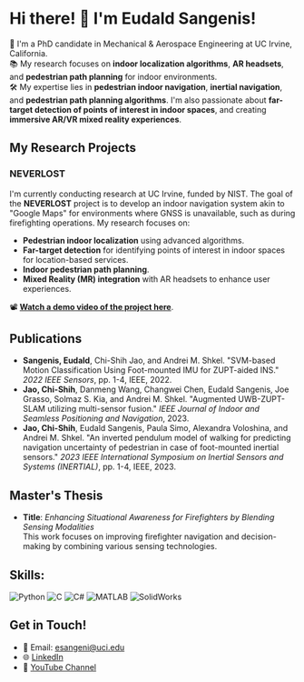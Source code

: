 # Hi there! 👋 I'm Eudald Sangenis!

🔬 I'm a PhD candidate in Mechanical & Aerospace Engineering at UC Irvine, California.  
📚 My research focuses on **indoor localization algorithms**, **AR headsets**, and **pedestrian path planning** for indoor environments.  
🛠 My expertise lies in **pedestrian indoor navigation**, **inertial navigation**, and **pedestrian path planning algorithms**. I'm also passionate about **far-target detection of points of interest in indoor spaces**, and creating **immersive AR/VR mixed reality experiences**.

## My Research Projects

### **NEVERLOST**
I'm currently conducting research at UC Irvine, funded by NIST. The goal of the **NEVERLOST** project is to develop an indoor navigation system akin to "Google Maps" for environments where GNSS is unavailable, such as during firefighting operations. My research focuses on:
- **Pedestrian indoor localization** using advanced algorithms.
- **Far-target detection** for identifying points of interest in indoor spaces for location-based services.
- **Indoor pedestrian path planning**.
- **Mixed Reality (MR) integration** with AR headsets to enhance user experiences.

📽️ [**Watch a demo video of the project here**](https://youtu.be/K1rpk-_WLYg?si=BvgWRj3xu7XpNwHG).

## Publications

- **Sangenis, Eudald**, Chi-Shih Jao, and Andrei M. Shkel. "SVM-based Motion Classification Using Foot-mounted IMU for ZUPT-aided INS." *2022 IEEE Sensors*, pp. 1-4, IEEE, 2022.
- **Jao, Chi-Shih**, Danmeng Wang, Changwei Chen, Eudald Sangenis, Joe Grasso, Solmaz S. Kia, and Andrei M. Shkel. "Augmented UWB-ZUPT-SLAM utilizing multi-sensor fusion." *IEEE Journal of Indoor and Seamless Positioning and Navigation*, 2023.
- **Jao, Chi-Shih**, Eudald Sangenis, Paula Simo, Alexandra Voloshina, and Andrei M. Shkel. "An inverted pendulum model of walking for predicting navigation uncertainty of pedestrian in case of foot-mounted inertial sensors." *2023 IEEE International Symposium on Inertial Sensors and Systems (INERTIAL)*, pp. 1-4, IEEE, 2023.

## Master's Thesis

- **Title**: *Enhancing Situational Awareness for Firefighters by Blending Sensing Modalities*  
  This work focuses on improving firefighter navigation and decision-making by combining various sensing technologies.

## Skills:
![Python](https://img.shields.io/badge/python-3670A0?style=for-the-badge&logo=python&logoColor=ffdd54)
![C](https://img.shields.io/badge/c-%2300599C.svg?style=for-the-badge&logo=c&logoColor=white)
![C#](https://img.shields.io/badge/c%23-%23239120.svg?style=for-the-badge&logo=c-sharp&logoColor=white)
![MATLAB](https://img.shields.io/badge/MATLAB-0076A8?style=for-the-badge&logo=mathworks&logoColor=white)
![SolidWorks](https://img.shields.io/badge/SolidWorks-FF0000.svg?style=for-the-badge&logo=solidworks&logoColor=white)


## Get in Touch!

- 📧 Email: [esangeni@uci.edu](mailto:esangeni@uci.edu)
- 🌐 [LinkedIn](https://www.linkedin.com/in/eudald-sangenis-6086311a2/)
- 🎥 [YouTube Channel](https://www.youtube.com/@EudaldSangenisRafart)
